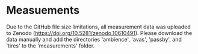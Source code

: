 # Measuements
Due to the GitHub file size limitations, all measurement data was uploaded to Zenodo (https://doi.org/10.5281/zenodo.10610491).
Please download the data manually and add the directories 'ambience', 'avas', 'passby', and 'tires' to the 'measurements' folder.

